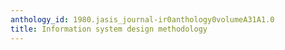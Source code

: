 ```yaml
---
anthology_id: 1980.jasis_journal-ir0anthology0volumeA31A1.0
title: Information system design methodology
---
```

